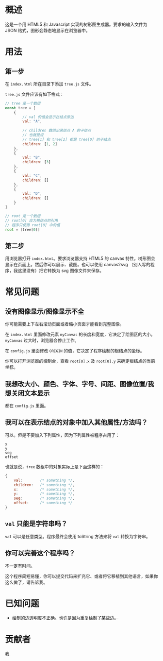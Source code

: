 # 概述

这是一个用 HTML5 和 Javascript 实现的树形图生成器。要求的输入文件为 JSON 格式，图形会静态地显示在浏览器中。

# 用法

## 第一步

在 `index.html` 所在目录下添加 `tree.js` 文件。

`tree.js` 文件应该有如下格式：

```js
// tree 是一个数组
const tree = [
	{
		// val 的值会显示在结点旁边
		val: "A", 
		
		// children 数组记录结点 A 的子结点
		// 也就是说
		// tree[1] 和 tree[2] 都是 tree[0] 的子结点
		children: [1, 2]
	},
	{
		val: "B",
		children: [3]
	},
	{
		val: "C",
		children: []
	},
	{
		val: "D",
		children: []
	}
]

// root 是一个数组
// root[0] 应为根结点的引用
// 程序只使用 root[0] 中的值
root = [tree[0]]
```

## 第二步

用浏览器打开 `index.html`。要求浏览器支持 HTML5 的 canvas 特性。树形图会显示在页面上。然后你可以展示、截图。也可以使用 canvas2svg （别人写的程序，我这里没有）把它转换为 svg 图像文件来保存。

# 常见问题

## 没有图像显示/图像显示不全

你可能需要上下左右滚动页面或者缩小页面才能看到完整图像。

在 `index.html` 里面修改元素 `myCanvas` 的长度和宽度，它决定了绘图区的大小。`myCanvas` 过大时，浏览器会停止工作。

在 `config.js` 里面修改 `ORIGIN` 的值，它决定了程序绘制的根结点的坐标。

你可以打开浏览器的控制台，查看 `root[0].x` 及 `root[0].y` 来确定根结点的当前坐标。

## 我想改大小、颜色、字体、字号、间距、图像位置/我想关闭文本显示

都在 `config.js` 里面。

## 我可以在表示结点的对象中加入其他属性/方法吗？

可以。但是不要加入下列属性，因为下列属性被程序占用了：

```
x
y
seg
offset
```

也就是说，`tree` 数组中的对象实际上是下面这样的：

```js
{
	val:		/* something */,
	children:	/* something */,
	x:			/* something */,
	y:			/* something */,
	seg:		/* something */,
	offset:		/* something */
}
```

## `val` 只能是字符串吗？

`val` 可以是任意类型。程序最终会使用 toString 方法来将 `val` 转换为字符串。

## 你可以完善这个程序吗？

不一定有时间。

这个程序简短易懂，你可以提交代码来扩充它、或者将它移植到其他语言，如果你这么做了，请告诉我。

# 已知问题

- 绘制的边透明度不正确。<s>也许是因为重复绘制了某些边。</s>

# 贡献者

我
